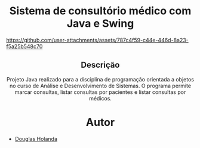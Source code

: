 <h1 align="center" width="100%"> Sistema de consultório médico com Java e Swing </h1>

<p align="center">

  https://github.com/user-attachments/assets/787c4f59-c44e-446d-8a23-f5a25b548c70
  
  </p>

  <h2 align="center"> Descrição </h2>
  <p align="center">
  Projeto Java realizado para a disciplina de programação orientada a objetos no curso de Análise e Desenvolvimento de Sistemas. O programa permite marcar consultas, listar consultas por pacientes e listar consultas por médicos.
</p>

<h1 align="center"> Autor </h1>

<p align="center">

  * [Douglas Holanda](https://github.com/Doug16Yanc)
    
</p>
